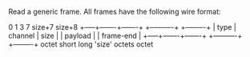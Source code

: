 Read a generic frame. All frames have the following wire format:

0      1         3      7                  size+7     size+8 +–––+––––-+––––-+ +––––––-+ +–––––-+ | type | channel | size    | |    payload  | | frame-end | +–––+––––-+––––-+ +––––––-+ +–––––-+ octet    short     long       'size' octets      octet
